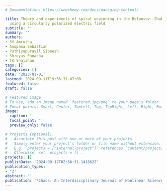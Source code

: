 ```yaml
---
# Documentation: https://wowchemy.com/docs/managing-content/

title: Theory and experiments of spiral unpinning in the Belousov--Zhabotinsky reaction
  using a circularly polarized electric field
subtitle: ''
summary: ''
authors:
- SV Amrutha
- Anupama Sebastian
- Puthiyapurayil Sibeesh
- Shreyas Punacha
- TK Shajahan
tags: []
categories: []
date: '2023-01-01'
lastmod: 2024-09-11T19:56:31-07:00
featured: false
draft: false

# Featured image
# To use, add an image named `featured.jpg/png` to your page's folder.
# Focal points: Smart, Center, TopLeft, Top, TopRight, Left, Right, BottomLeft, Bottom, BottomRight.
image:
  caption: ''
  focal_point: ''
  preview_only: false

# Projects (optional).
#   Associate this post with one or more of your projects.
#   Simply enter your project's folder or file name without extension.
#   E.g. `projects = ["internal-project"]` references `content/project/deep-learning/index.md`.
#   Otherwise, set `projects = []`.
projects: []
publishDate: '2024-09-12T02:56:31.141862Z'
publication_types:
- '2'
abstract: ''
publication: '*Chaos: An Interdisciplinary Journal of Nonlinear Science*'
---
```

